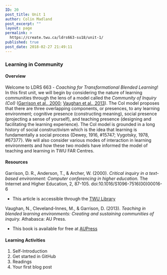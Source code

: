 ```yaml
---
ID: 20
post_title: Unit 1
author: Colin Madland
post_excerpt: ""
layout: page
permalink: >
  https://create.twu.ca/ldrs663-su18/unit-1/
published: true
post_date: 2018-02-27 21:49:11
---
```



### Learning in Community

#### Overview
Welcome to LDRS 663 - _Coaching for Transformational Blended Learning_! In this first unit, we will begin by considering the nature of learning communities through the lens of a model called the _Community of Inquiry (CoI)_ ([Garrison et al., 2000](https://www.sciencedirect.com/science/article/pii/S1096751600000166?); [Vaughan et al., 2013](http://www.aupress.ca/index.php/books/120229)). The CoI model proposes that there are three overlapping components, or presences, to any learning environment; cognitive presence (constructing meaning), social presence (projecting a sense of yourself), and teaching presence (designing and facilitating the learning experience). The CoI model is grounded in a long history of social constructivism which is the idea that learning is fundamentally a social process {Dewey, 1916, #15747; Vygotsky, 1978, #67377}. We will also consider various modes of interaction in learning environments and how these two models have informed the model of teaching and learning in TWU FAR Centres.

#### Resources

Garrison, D. R., Anderson, T., & Archer, W. (2000). _Critical inquiry in a text-based environment: Computer conferencing in higher education._ The Internet and Higher Education, 2, 87-105. doi:10.1016/S1096-7516(00)00016-6
- This article is accessible through the [TWU Library](http://www.twu.ca/library)

Vaughan, N., Cleveland-Innes, M., & Garrison, D. (2013). _Teaching in blended learning environments: Creating and sustaining communities of inquiry._ Athabasca: AU Press.
- This book is available for free at [AUPress](http://www.aupress.ca/index.php/books/120229)

#### Learning Activities
1. Self-Introduction
2. Get started in GitHub
3. Readings
4. Your first blog post

